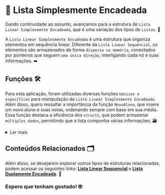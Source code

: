 # 🔗 Lista Simplesmente Encadeada 

Dando continuidade ao assunto, avançamos para a estrutura de `Lista Linear Simplesmente Encadeada`, que é uma variação dos tipos de `Listas`. 📅

A `Lista Linear Simplesmente Encadeada` é uma estrutura que organiza elementos em sequência linear. Diferente da `Lista Linear Sequencial`, os elementos são armazenados de forma `dispersa na memória`, conectados por ponteiros que seguem `uma única direção`, interligando cada nó e suas informações. ➡️

## Funções 🛠️

Para esta aplicação, foram utilizadas diversas funções `básicas e específicas` para manipulação da `Lista Linear Simplesmente Encadeada`. Além disso, quero ressaltar a importância da função `NovoAluno`, que insere um novo aluno e suas notas, ordenando sempre com base em sua média. Essa função destaca a eficiência dos `structs`, que podem armazenar `múltiplos dados`, permitindo que a lista componha várias informações. 🗃️

<details>
<summary>Ler mais</summary>

### Funções Básicas
`Imprimir:` Exibe os elementos da lista.<br>
`Inicializar:` Inicializa uma nova lista.<br>
`Apagar:` Remove a lista existente e libera a memória.

### Funções Específicas:
`NovoAluno:` Adiciona um novo elemento (aluno) à lista.<br>
`ObterTamanho:` Retorna o número de elementos na lista.<br>
`Remover:` Remove um elemento específico da lista.<br>
`JuntarOrd:` Combina duas listas e as ordena.<br>

</details>

## Conteúdos Relacionados 🗂️

Além disso, se desejarem explorar outros tipos de estruturas relacionadas, podem acessar os seguintes links: **[Lista Linear Sequencial](https://github.com/David-Mdrs/Estrutura_de_Dados_C/tree/main/Lista_Linear_Sequencial)** e **[Lista Duplamente Encadeada](https://github.com/David-Mdrs/Estrutura_de_Dados_C/tree/main/Lista_Duplamente_Encadeada)**. 🔗

### Espero que tenham gostado! 🤓